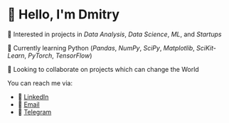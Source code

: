 # 👋 Hello, I'm Dmitry

👀 Interested in projects in _Data Analysis_, _Data Science_, _ML_, and _Startups_

🌱 Currently learning Python (_Pandas_, _NumPy_, _SciPy_, _Matplotlib_, _SciKit-Learn_, _PyTorch_, _TensorFlow_)

👥 Looking to collaborate on projects which can change the World

You can reach me via:
- 🔗 [LinkedIn](https://www.linkedin.com/in/karpovichdmitry/)
- 📧 [Email](mailto://karpovich.dv@gmail.com)
- 📱 [Telegram](https://t.me/mitch_ka)
